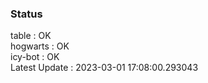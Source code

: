 ### Status


table : OK  
hogwarts : OK  
icy-bot : OK  
Latest Update : 2023-03-01 17:08:00.293043
